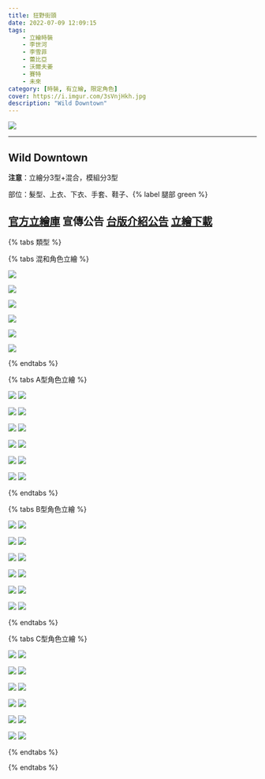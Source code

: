 ```yaml
---
title: 狂野街頭
date: 2022-07-09 12:09:15
tags:
    - 立繪時裝
    - 李世河
    - 李雪菲
    - 蕾比亞
    - 沃爾夫姜
    - 賽特
    - 未來
category: [時裝, 有立繪, 限定角色]
cover: https://i.imgur.com/3sVnjHkh.jpg
description: "Wild Downtown"
---
```


![](http://file.nexon.com/NxFile/Download/FileDownloader.aspx?oidFile=4692794796480144551)

---
## Wild Downtown

**注意**：立繪分3型+混合，模組分3型

部位：髮型、上衣、下衣、手套、鞋子、{% label 腿部 green %}

[官方立繪庫](https://closers.nexon.com/Pds/FanSiteKit)
宣傳公告
[台版介紹公告](https://cls.mangot5.com/game/cls/news/detail?contentNo=44494)
[立繪下載](http://file.nexon.com/NxFile/Download/FileDownloader.aspx?oidFile=5341309019652887870)
---

{% tabs 類型 %}
<!-- tab 混和-->
{% tabs 混和角色立繪 %}
<!-- tab 李世河(Seha)-->
[![](https://i.imgur.com/HhMWC8Eh.jpg)](https://i.imgur.com/HhMWC8E.jpg)
<!-- endtab -->
<!-- tab 李雪菲(Seulbi)-->
[![](https://i.imgur.com/2J5Z8CWh.jpg)](https://i.imgur.com/2J5Z8CW.jpg)
<!-- endtab -->
<!-- tab 蕾比雅(Levia)-->
[![](https://i.imgur.com/lmIGBxfh.jpg)](https://i.imgur.com/lmIGBxf.jpg)
<!-- endtab -->
<!-- tab 沃爾夫姜(Wolfgang)-->
[![](https://i.imgur.com/J3gUAx2h.jpg)](https://i.imgur.com/J3gUAx2.jpg)
<!-- endtab -->
<!-- tab 賽特(Seth)-->
[![](https://i.imgur.com/uXIabOfh.jpg)](https://i.imgur.com/uXIabOf.jpg)
<!-- endtab -->
<!-- tab 未來(Mirae)-->
[![](https://i.imgur.com/A6OUtWvh.jpg)](https://i.imgur.com/A6OUtWv.jpg)
<!-- endtab -->
{% endtabs %}
<!-- endtab -->

<!-- tab A型-->
{% tabs A型角色立繪 %}
<!-- tab 李世河(Seha)-->
[![](https://i.imgur.com/c1WawKqh.jpg)](https://i.imgur.com/c1WawKq.jpg)
[![](https://i.imgur.com/lJsMCtKh.png)](https://i.imgur.com/lJsMCtK.png)
<!-- endtab -->
<!-- tab 李雪菲(Seulbi)-->
[![](https://i.imgur.com/ALs0Kqfh.jpg)](https://i.imgur.com/ALs0Kqf.jpg)
[![](https://i.imgur.com/exai0mph.png)](https://i.imgur.com/exai0mp.png)
<!-- endtab -->
<!-- tab 蕾比雅(Levia)-->
[![](https://i.imgur.com/fr6IQ4xh.jpg)](https://i.imgur.com/fr6IQ4x.jpg)
[![](https://i.imgur.com/yJihxiYh.png)](https://i.imgur.com/yJihxiY.png)
<!-- endtab -->
<!-- tab 沃爾夫姜(Wolfgang)-->
[![](https://i.imgur.com/OXrV4lWh.jpg)](https://i.imgur.com/OXrV4lW.jpg)
[![](https://i.imgur.com/wiDasmJh.png)](https://i.imgur.com/wiDasmJ.png)
<!-- endtab -->
<!-- tab 賽特(Seth)-->
[![](https://i.imgur.com/g6fBDzyh.jpg)](https://i.imgur.com/g6fBDzy.jpg)
[![](https://i.imgur.com/3QvH6R6h.png)](https://i.imgur.com/3QvH6R6.png)
<!-- endtab -->
<!-- tab 未來(Mirae)-->
[![](https://i.imgur.com/vqz5PmDh.jpg)](https://i.imgur.com/vqz5PmD.jpg)
[![](https://i.imgur.com/nwHALiDh.png)](https://i.imgur.com/nwHALiD.png)
<!-- endtab -->
{% endtabs %}
<!-- endtab -->

<!-- tab B型-->
{% tabs B型角色立繪 %}
<!-- tab 李世河(Seha)-->
[![](https://i.imgur.com/MHqcoqKh.jpg)](https://i.imgur.com/MHqcoqK.jpg)
[![](https://i.imgur.com/cT5QfE2h.png)](https://i.imgur.com/cT5QfE2.png)
<!-- endtab -->
<!-- tab 李雪菲(Seulbi)-->
[![](https://i.imgur.com/Ljz68vbh.jpg)](https://i.imgur.com/Ljz68vb.jpg)
[![](https://i.imgur.com/BVKAtb7h.png)](https://i.imgur.com/BVKAtb7.png)
<!-- endtab -->
<!-- tab 蕾比雅(Levia)-->
[![](https://i.imgur.com/q8Q535Ch.jpg)](https://i.imgur.com/q8Q535C.jpg)
[![](https://i.imgur.com/miDXLw2h.png)](https://i.imgur.com/miDXLw2.png)
<!-- endtab -->
<!-- tab 沃爾夫姜(Wolfgang)-->
[![](https://i.imgur.com/9PMZZ0Jh.jpg)](https://i.imgur.com/9PMZZ0J.jpg)
[![](https://i.imgur.com/ZZgfz7Jh.png)](https://i.imgur.com/ZZgfz7J.png)
<!-- endtab -->
<!-- tab 賽特(Seth)-->
[![](https://i.imgur.com/eyLl6Uph.jpg)](https://i.imgur.com/eyLl6Up.jpg)
[![](https://i.imgur.com/uJajgXMh.png)](https://i.imgur.com/uJajgXM.png)
<!-- endtab -->
<!-- tab 未來(Mirae)-->
[![](https://i.imgur.com/eO4V6ynh.jpg)](https://i.imgur.com/eO4V6yn.jpg)
[![](https://i.imgur.com/677P4xjh.png)](https://i.imgur.com/677P4xj.png)
<!-- endtab -->
{% endtabs %}
<!-- endtab -->

<!-- tab C型-->
{% tabs C型角色立繪 %}
<!-- tab 李世河(Seha)-->
[![](https://i.imgur.com/9lVFrM5h.jpg)](https://i.imgur.com/9lVFrM5.jpg)
[![](https://i.imgur.com/RTNuSK1h.png)](https://i.imgur.com/RTNuSK1.png)
<!-- endtab -->
<!-- tab 李雪菲(Seulbi)-->
[![](https://i.imgur.com/KW3hNn4h.jpg)](https://i.imgur.com/KW3hNn4.jpg)
[![](https://i.imgur.com/FtFc3dqh.png)](https://i.imgur.com/FtFc3dq.png)
<!-- endtab -->
<!-- tab 蕾比雅(Levia)-->
[![](https://i.imgur.com/KWxw4JCh.jpg)](https://i.imgur.com/KWxw4JC.jpg)
[![](https://i.imgur.com/iVDwD4zh.png)](https://i.imgur.com/iVDwD4z.png)
<!-- endtab -->
<!-- tab 沃爾夫姜(Wolfgang)-->
[![](https://i.imgur.com/vEogfmXh.jpg)](https://i.imgur.com/vEogfmX.jpg)
[![](https://i.imgur.com/nEnBYATh.png)](https://i.imgur.com/nEnBYAT.png)
<!-- endtab -->
<!-- tab 賽特(Seth)-->
[![](https://i.imgur.com/B0rcBgGh.jpg)](https://i.imgur.com/B0rcBgG.jpg)
[![](https://i.imgur.com/GBkJCpqh.png)](https://i.imgur.com/GBkJCpq.png)
<!-- endtab -->
<!-- tab 未來(Mirae)-->
[![](https://i.imgur.com/44ktE6gh.jpg)](https://i.imgur.com/44ktE6g.jpg)
[![](https://i.imgur.com/R0wYOfuh.png)](https://i.imgur.com/R0wYOfu.png)
<!-- endtab -->
{% endtabs %}
<!-- endtab -->

{% endtabs %}
